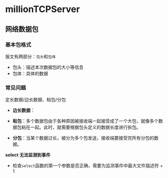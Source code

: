 # millionTCPServer

## 网络数据包

### 基本包格式

报文有两部分：`包头`和`包体`

* 包头：描述本次数据包的大小等信息
* 包体：具体的数据

### 常见问题

定长数据/边长数据、粘包/分包

* **边长数据**：

* **粘包**：多个数据包由于各种原因被接收端一起接受成了一个大包，就像多个数据包粘在一起。此时，就需要根据包头定义的数据长度进行拆包。
* **分包**：当某个数据过长，被分为多个包发送，接收端要接受完所有分包的数据。

**select 无法监测到事件**  
* 检查`select`函数的第一个参数是否正确，需要为监测事件中最大文件描述符 + 1
